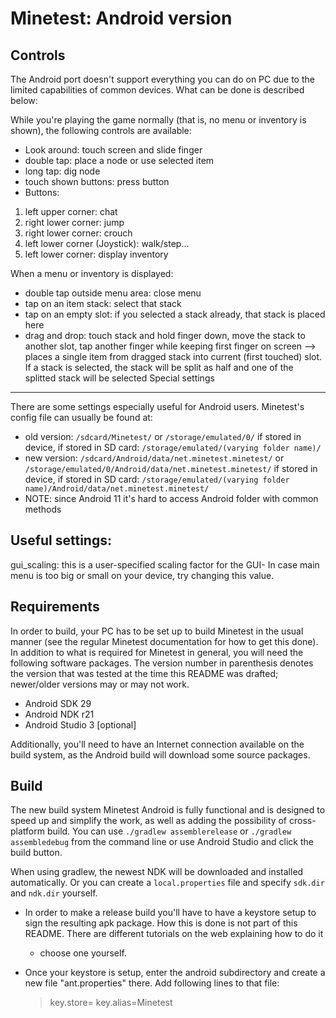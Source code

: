 # Minetest: Android version

## Controls

The Android port doesn't support everything you can do on PC due to the
limited capabilities of common devices. What can be done is described
below:

While you're playing the game normally (that is, no menu or inventory is
shown), the following controls are available:
* Look around: touch screen and slide finger
* double tap: place a node or use selected item
* long tap: dig node
* touch shown buttons: press button
* Buttons:

1. left upper corner: chat
2. right lower corner: jump
3. right lower corner: crouch
4. left lower corner (Joystick): walk/step...
5. left lower corner: display inventory

When a menu or inventory is displayed:
* double tap outside menu area: close menu
* tap on an item stack: select that stack
* tap on an empty slot: if you selected a stack already, that stack is placed here
* drag and drop: touch stack and hold finger down, move the stack to another
  slot, tap another finger while keeping first finger on screen
  --> places a single item from dragged stack into current (first touched) slot. If a stack is selected, the stack will be split as half and one of the splitted stack will be selected
Special settings
----------------
There are some settings especially useful for Android users. Minetest's config
file can usually be found at:

* old version: ``/sdcard/Minetest/`` or ``/storage/emulated/0/`` if stored in device, if stored in SD card: ``/storage/emulated/(varying folder name)/``
* new version: ``/sdcard/Android/data/net.minetest.minetest/`` or ``/storage/emulated/0/Android/data/net.minetest.minetest/`` if stored in device, if stored in SD card: ``/storage/emulated/(varying folder name)/Android/data/net.minetest.minetest/``
* NOTE: since Android 11 it's hard to access Android folder with common methods
## Useful settings:

gui_scaling: this is a user-specified scaling factor for the GUI- In case
               main menu is too big or small on your device, try changing this
               value.

## Requirements

In order to build, your PC has to be set up to build Minetest in the usual
manner (see the regular Minetest documentation for how to get this done).
In addition to what is required for Minetest in general, you will need the
following software packages. The version number in parenthesis denotes the
version that was tested at the time this README was drafted; newer/older
versions may or may not work.

* Android SDK 29
* Android NDK r21
* Android Studio 3 [optional]

Additionally, you'll need to have an Internet connection available on the
build system, as the Android build will download some source packages.

## Build

The new build system Minetest Android is fully functional and is designed to
speed up and simplify the work, as well as adding the possibility of
cross-platform build.
You can use `./gradlew assemblerelease` or `./gradlew assembledebug` from the
command line or use Android Studio and click the build button.

When using gradlew, the newest NDK will be downloaded and installed
automatically. Or you can create a `local.properties` file and specify
`sdk.dir` and `ndk.dir` yourself.

* In order to make a release build you'll have to have a keystore setup to sign
  the resulting apk package. How this is done is not part of this README. There
  are different tutorials on the web explaining how to do it
  - choose one yourself.

* Once your keystore is setup, enter the android subdirectory and create a new
  file "ant.properties" there. Add following lines to that file:

  > key.store=<path to your keystore>
  > key.alias=Minetest
